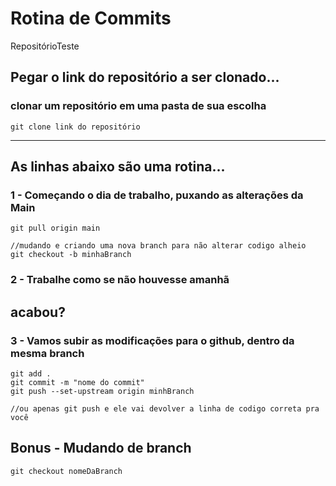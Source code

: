 # Rotina de Commits
RepositórioTeste


## Pegar o link do repositório a ser clonado...

### clonar um repositório em uma pasta de sua escolha
```
git clone link do repositório
```

<hr/>

## As linhas abaixo são uma rotina...
### 1 - Começando o dia de trabalho, puxando as alterações da Main
```
git pull origin main

//mudando e criando uma nova branch para não alterar codigo alheio
git checkout -b minhaBranch
```
### 2 - Trabalhe como se não houvesse amanhã
## acabou?

### 3 - Vamos subir as modificações para o github, dentro da mesma branch
```
git add .
git commit -m "nome do commit"
git push --set-upstream origin minhBranch

//ou apenas git push e ele vai devolver a linha de codigo correta pra você
```

## Bonus - Mudando de branch
```git checkout nomeDaBranch```
